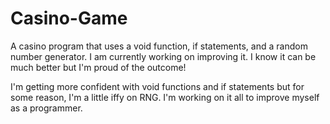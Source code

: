 # Casino-Game

A casino program that uses a void function, if statements, and a random number generator. 
I am currently working on improving it. I know it can be much better but I'm proud of the outcome! 

I'm getting more confident with void functions and if statements but for some reason, I'm a little iffy on RNG. I'm working on it all to improve myself as a programmer.
